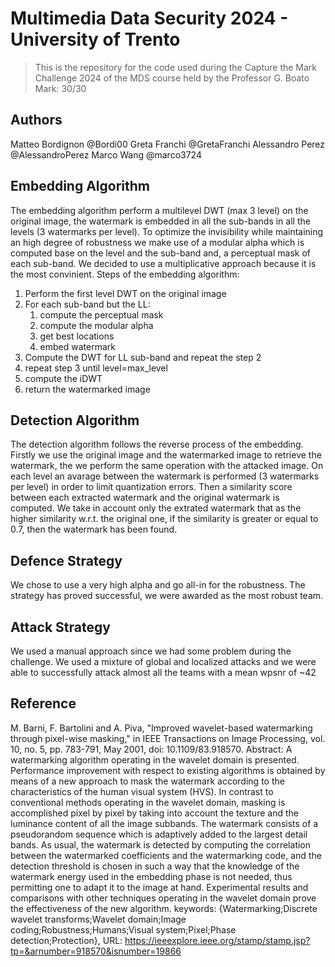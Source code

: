 # Multimedia Data Security 2024 - University of Trento
> This is the repository for the code used during the Capture the Mark Challenge 2024 of the MDS course held by the Professor G. Boato
> Mark: 30/30

## Authors
Matteo Bordignon @Bordi00
Greta Franchi @GretaFranchi
Alessandro Perez @AlessandroPerez
Marco Wang @marco3724

## Embedding Algorithm
The embedding algorithm perform a multilevel DWT (max 3 level) on the original image, the watermark is embedded in all the sub-bands in all the levels (3 watermarks per level).
To optimize the invisibility while maintaining an high degree of robustness we make use of a modular alpha which is computed base on the level and the sub-band and, a perceptual mask of each sub-band.
We decided to use a multiplicative approach because it is the most convinient.
Steps of the embedding algorithm:
1. Perform the first level DWT on the original image
2. For each sub-band but the LL:
   1. compute the perceptual mask
   2. compute the modular alpha
   3. get best locations
   4. embed watermark
3. Compute the DWT for LL sub-band and repeat the step 2
4. repeat step 3 until level=max_level
5. compute the iDWT
6. return the watermarked image 

## Detection Algorithm
The detection algorithm follows the reverse process of the embedding.
Firstly we use the original image and the watermarked image to retrieve the watermark, the we perform the same operation with the attacked image.
On each level an avarage between the watermark is performed (3 watermarks per level) in order to limit quantization errors.
Then a similarity score between each extracted watermark and the original watermark is computed. We take in account only the extrated watermark that as the higher similarity w.r.t. the original one, if the similarity is greater or equal to 0.7, then the watermark has been found.

## Defence Strategy
We chose to use a very high alpha and go all-in for the robustness. The strategy has proved successful, we were awarded as the most robust team. 

## Attack Strategy
We used a manual approach since we had some problem during the challenge. We used a mixture of global and localized attacks and we were able to successfully attack almost all the teams with a mean wpsnr of ~42

## Reference
M. Barni, F. Bartolini and A. Piva, "Improved wavelet-based watermarking through pixel-wise masking," in IEEE Transactions on Image Processing, vol. 10, no. 5, pp. 783-791, May 2001, doi: 10.1109/83.918570.
Abstract: A watermarking algorithm operating in the wavelet domain is presented. Performance improvement with respect to existing algorithms is obtained by means of a new approach to mask the watermark according to the characteristics of the human visual system (HVS). In contrast to conventional methods operating in the wavelet domain, masking is accomplished pixel by pixel by taking into account the texture and the luminance content of all the image subbands. The watermark consists of a pseudorandom sequence which is adaptively added to the largest detail bands. As usual, the watermark is detected by computing the correlation between the watermarked coefficients and the watermarking code, and the detection threshold is chosen in such a way that the knowledge of the watermark energy used in the embedding phase is not needed, thus permitting one to adapt it to the image at hand. Experimental results and comparisons with other techniques operating in the wavelet domain prove the effectiveness of the new algorithm.
keywords: {Watermarking;Discrete wavelet transforms;Wavelet domain;Image coding;Robustness;Humans;Visual system;Pixel;Phase detection;Protection},
URL: https://ieeexplore.ieee.org/stamp/stamp.jsp?tp=&arnumber=918570&isnumber=19866


